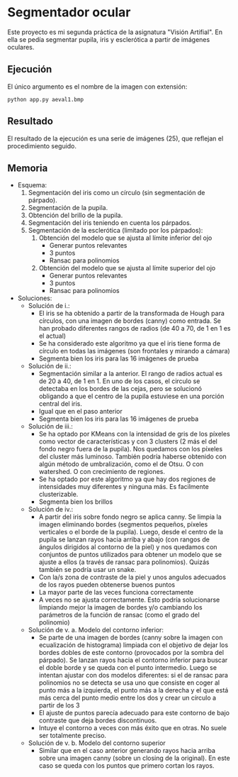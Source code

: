 # Segmentador ocular

Este proyecto es mi segunda práctica de la asignatura "Visión Artifial". En ella se pedía segmentar pupila, iris y esclerótica a partir de imágenes oculares.

## Ejecución
El único argumento es el nombre de la imagen con extensión:
```
python app.py aeval1.bmp
```

## Resultado
El resultado de la ejecución es una serie de imágenes (25), que reflejan el procedimiento seguido.

## Memoria

- Esquema:
  1. Segmentación del iris como un círculo (sin segmentación de párpado).
  2. Segmentación de la pupila.
  3. Obtención del brillo de la pupila.
  4. Segmentación del iris teniendo en cuenta los párpados.
  5. Segmentación de la esclerótica (limitado por los párpados):
     1. Obtención del modelo que se ajusta al límite inferior del ojo
        * Generar puntos relevantes
        * 3 puntos
        * Ransac para polinomios
     2. Obtención del modelo que se ajusta al límite superior del ojo
        * Generar puntos relevantes
        * 3 puntos
        * Ransac para polinomios
- Soluciones:
  * Solución de i.:
    - El iris se ha obtenido a partir de la transformada de Hough para círculos, con una imagen de bordes (canny) como entrada. Se han probado diferentes rangos de radios (de 40 a 70, de 1 en 1 es el actual)
    - Se ha considerado este algoritmo ya que el iris tiene forma de círculo en todas las imágenes (son frontales y mirando a cámara)
    - Segmenta bien los iris para las 16 imágenes de prueba
  * Solución de ii.:
    - Segmentación similar a la anterior. El rango de radios actual es de 20 a 40, de 1 en 1. En uno de los casos, el circulo se detectaba en los bordes de las cejas, pero se solucionó obligando a que el centro de la pupila estuviese en una porción central del iris.
    - Igual que en el paso anterior
    - Segmenta bien los iris para las 16 imágenes de prueba
  * Solución de iii.:
    - Se ha optado por KMeans con la intensidad de gris de los píxeles como vector de características y con 3 clusters (2 más el del fondo negro fuera de la pupila). Nos quedamos con los píxeles del cluster más luminoso. También podría haberse obtenido con algún método de umbralización, como el de Otsu. O con watershed. O con crecimiento de regiones.
    - Se ha optado por este algoritmo ya que hay dos regiones de intensidades muy diferentes y ninguna más. Es facilmente clusterizable.
    - Segmenta bien los brillos
  * Solución de iv.:
    - A partir del iris sobre fondo negro se aplica canny. Se limpia la imagen eliminando bordes (segmentos pequeños, píxeles verticales o el borde de la pupila). Luego, desde el centro de la pupila se lanzan rayos hacia arriba y abajo (con rangos de ángulos dirigidos al contorno de la piel) y nos quedamos con conjuntos de puntos utilizados para obtener un modelo que se ajuste a ellos (a través de ransac para polinomios). Quizás también se podría usar un snake.
    - Con la/s zona de contraste de la piel y unos angulos adecuados de los rayos pueden obtenerse buenos puntos
    - La mayor parte de las veces funciona correctamente
    - A veces no se ajusta correctamente. Esto podría solucionarse limpiando mejor la imagen de bordes y/o cambiando los parámetros de la función de ransac (como el grado del polinomio)
  * Solución de v. a. Modelo del contorno inferior:
    - Se parte de una imagen de bordes (canny sobre la imagen con ecualización de histograma) limpiada con el objetivo de dejar los bordes dobles de este contorno (provocados por la sombra del párpado). Se lanzan rayos hacia el contorno inferior para buscar el doble borde y se queda con el punto intermedio. Luego se intentan ajustar con dos modelos diferentes: si el de ransac para polinomios no se detecta se usa uno que consiste en coger al punto más a la izquierda, el punto más a la derecha y el que está más cerca del punto medio entre los dos y crear un círculo a partir de los 3
    - El ajuste de puntos parecía adecuado para este contorno de bajo contraste que deja bordes discontinuos.
    - Intuye el contorno a veces con más éxito que en otras. No suele ser totalmente preciso.
  * Solución de v. b. Modelo del contorno superior
    - Similar que en el caso anterior generando rayos hacia arriba sobre una imagen canny (sobre un closing de la original). En este caso se queda con los puntos que primero cortan los rayos.